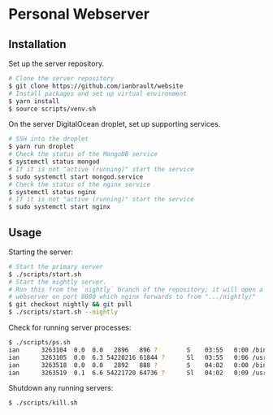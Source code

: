 # Personal Webserver

## Installation

Set up the server repository.

```bash
# Clone the server repository
$ git clone https://github.com/ianbrault/website
# Install packages and set up virtual environment
$ yarn install
$ source scripts/venv.sh
```

On the server DigitalOcean droplet, set up supporting services.

```bash
# SSH into the droplet
$ yarn run droplet
# Check the status of the MongoDB service
$ systemctl status mongod
# If it is not "active (running)" start the service
$ sudo systemctl start mongod.service
# Check the status of the nginx service
$ systemctl status nginx
# If it is not "active (running)" start the service
$ sudo systemctl start nginx
```

## Usage

Starting the server:

```bash
# Start the primary server
$ ./scripts/start.sh
# Start the nightly server.
# Run this from the `nightly` branch of the repository; it will open a separate
# webserver on port 8080 which nginx forwards to from ".../nightly/"
$ git checkout nightly && git pull
$ ./scripts/start.sh --nightly
```

Check for running server processes:

```bash
$ ./scripts/ps.sh
ian      3263104  0.0  0.0   2896   896 ?        S    03:55   0:00 /bin/sh -c node --import=tsx main.ts --nightly
ian      3263105  0.0  6.3 54220216 61844 ?      Sl   03:55   0:06 /usr/local/bin/node --import=tsx main.ts --nightly
ian      3263518  0.0  0.0   2892   888 ?        S    04:02   0:00 /bin/sh -c node --import=tsx main.ts
ian      3263519  0.1  6.6 54221720 64736 ?      Sl   04:02   0:09 /usr/local/bin/node --import=tsx main.ts
```

Shutdown any running servers:

```bash
$ ./scripts/kill.sh
```
